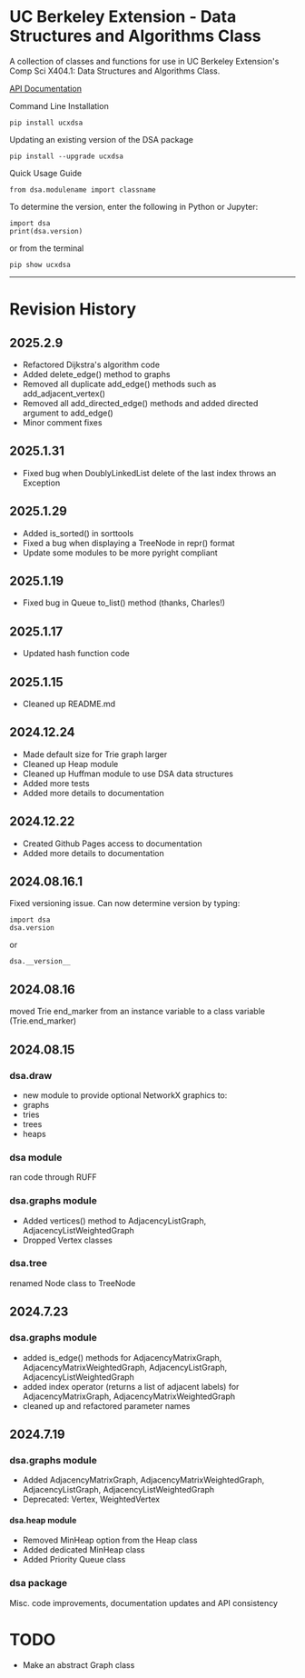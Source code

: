 # UC Berkeley Extension - Data Structures and Algorithms Class 

A collection of classes and functions for use in UC Berkeley Extension's Comp Sci X404.1: Data Structures and Algorithms Class.

[API Documentation](https://ucxinstructor.github.io/dsa_package/src/html/dsa/)


Command Line Installation
```
pip install ucxdsa
```

Updating an existing version of the DSA package

```
pip install --upgrade ucxdsa
```

Quick Usage Guide

```
from dsa.modulename import classname
```

To determine the version, enter the following in Python or Jupyter:

```
import dsa
print(dsa.version)
``` 
or from the terminal
```
pip show ucxdsa
```

***
# Revision History
## 2025.2.9
* Refactored Dijkstra's algorithm code
* Added delete_edge() method to graphs
* Removed all duplicate add_edge() methods such as add_adjacent_vertex()
* Removed all add_directed_edge() methods and added directed argument to add_edge()
* Minor comment fixes

## 2025.1.31
* Fixed bug when DoublyLinkedList delete of the last index throws an Exception 

## 2025.1.29
* Added is_sorted() in sorttools
* Fixed a bug when displaying a TreeNode in repr() format
* Update some modules to be more pyright compliant

## 2025.1.19
* Fixed bug in Queue to_list() method (thanks, Charles!)

## 2025.1.17
* Updated hash function code

## 2025.1.15
* Cleaned up README.md

## 2024.12.24
* Made default size for Trie graph larger
* Cleaned up Heap module
* Cleaned up Huffman module to use DSA data structures
* Added more tests
* Added more details to documentation

## 2024.12.22
* Created Github Pages access to documentation
* Added more details to documentation

## 2024.08.16.1
Fixed versioning issue. Can now determine version by typing:
```
import dsa
dsa.version
```
or

```
dsa.__version__
```
## 2024.08.16
moved Trie end_marker from an instance variable to a class variable (Trie.end_marker)

## 2024.08.15
### dsa.draw
* new module to provide optional NetworkX graphics to:
* graphs
* tries
* trees
* heaps

### dsa module
ran code through RUFF

### dsa.graphs module
* Added vertices() method to AdjacencyListGraph, AdjacencyListWeightedGraph
* Dropped Vertex classes

### dsa.tree
renamed Node class to TreeNode

## 2024.7.23
### dsa.graphs module
* added is_edge() methods for AdjacencyMatrixGraph, AdjacencyMatrixWeightedGraph, AdjacencyListGraph, AdjacencyListWeightedGraph
* added index operator (returns a list of adjacent labels) for AdjacencyMatrixGraph, AdjacencyMatrixWeightedGraph
* cleaned up and refactored parameter names

## 2024.7.19
### dsa.graphs module
* Added AdjacencyMatrixGraph, AdjacencyMatrixWeightedGraph, AdjacencyListGraph, AdjacencyListWeightedGraph
* Deprecated: Vertex, WeightedVertex

#### dsa.heap module
* Removed MinHeap option from the Heap class
* Added dedicated MinHeap class
* Added Priority Queue class

### dsa package
Misc. code improvements, documentation updates and API consistency

# TODO
* Make an abstract Graph class

